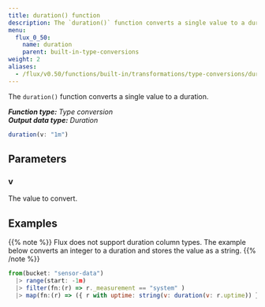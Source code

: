 ```yaml
---
title: duration() function
description: The `duration()` function converts a single value to a duration.
menu:
  flux_0_50:
    name: duration
    parent: built-in-type-conversions
weight: 2
aliases:
  - /flux/v0.50/functions/built-in/transformations/type-conversions/duration/
---
```


The `duration()` function converts a single value to a duration.

_**Function type:** Type conversion_  
_**Output data type:** Duration_

```js
duration(v: "1m")
```

## Parameters

### v
The value to convert.

## Examples

{{% note %}}
Flux does not support duration column types.
The example below converts an integer to a duration and stores the value as a string.
{{% /note %}}

```js
from(bucket: "sensor-data")
  |> range(start: -1m)
  |> filter(fn:(r) => r._measurement == "system" )
  |> map(fn:(r) => ({ r with uptime: string(v: duration(v: r.uptime)) }))
```
